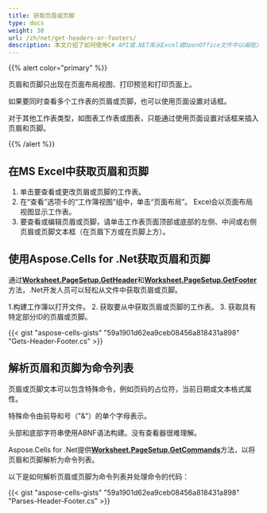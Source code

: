 ```yaml
---
title: 获取页眉或页脚
type: docs
weight: 30
url: /zh/net/get-headers-or-footers/
description: 本文介绍了如何使用C# API或.NET库从Excel或OpenOffice文件中以编程方式获取页眉和页脚。
---
```


{{% alert color="primary" %}}

页眉和页脚只出现在页面布局视图、打印预览和打印页面上。 

如果要同时查看多个工作表的页眉或页脚，也可以使用页面设置对话框。 

对于其他工作表类型，如图表工作表或图表，只能通过使用页面设置对话框来插入页眉和页脚。

{{% /alert %}}

## **在MS Excel中获取页眉和页脚**
1. 单击要查看或更改页眉或页脚的工作表。
2. 在“查看”选项卡的“工作簿视图”组中，单击“页面布局”。
  Excel会以页面布局视图显示工作表。
3. 要查看或编辑页眉或页脚，请单击工作表页面顶部或底部的左侧、中间或右侧页眉或页脚文本框（在页眉下方或在页脚上方）。


## **使用Aspose.Cells for .Net获取页眉和页脚**
通过[**Worksheet.PageSetup.GetHeader**](https://reference.aspose.com/cells/net/aspose.cells/pagesetup/getheader/)和[**Worksheet.PageSetup.GetFooter**](https://reference.aspose.com/cells/net/aspose.cells/pagesetup/getfooter/)方法，.Net开发人员可以轻松从文件中获取页眉或页脚。

1.构建工作簿以打开文件。
2. 获取要从中获取页眉或页脚的工作表。
3. 获取具有特定部分ID的页眉或页脚。

{{< gist "aspose-cells-gists" "59a1901d62ea9ceb08456a818431a898" "Gets-Header-Footer.cs" >}}

## **解析页眉和页脚为命令列表**
页眉或页脚文本可以包含特殊命令，例如页码的占位符，当前日期或文本格式属性。

特殊命令由前导和号（"&"）的单个字母表示。

头部和底部字符串使用ABNF语法构建。没有查看器很难理解。

Aspose.Cells for .Net提供[**Worksheet.PageSetup.GetCommands**](https://reference.aspose.com/cells/net/aspose.cells/pagesetup/getcommands/)方法，以将页眉和页脚解析为命令列表。

以下是如何解析页眉或页脚为命令列表并处理命令的代码：

{{< gist "aspose-cells-gists" "59a1901d62ea9ceb08456a818431a898" "Parses-Header-Footer.cs" >}}
